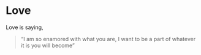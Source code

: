 # Love

Love is saying,
> “I am so enamored with what you are, I want to be a part of whatever it is you will become”